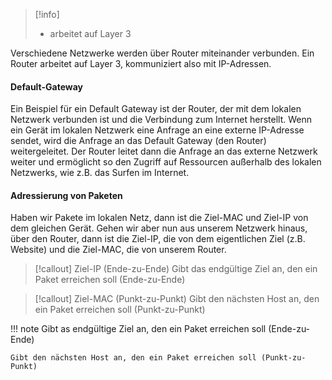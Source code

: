 >[!info]
>- arbeitet auf Layer 3

Verschiedene Netzwerke werden über Router miteinander verbunden. Ein Router arbeitet auf Layer 3, kommuniziert also mit IP-Adressen.

#### Default-Gateway
Ein Beispiel für ein Default Gateway ist der Router, der mit dem lokalen Netzwerk verbunden ist und die Verbindung zum Internet herstellt. Wenn ein Gerät im lokalen Netzwerk eine Anfrage an eine externe IP-Adresse sendet, wird die Anfrage an das Default Gateway (den Router) weitergeleitet. Der Router leitet dann die Anfrage an das externe Netzwerk weiter und ermöglicht so den Zugriff auf Ressourcen außerhalb des lokalen Netzwerks, wie z.B. das Surfen im Internet.

#### Adressierung von Paketen
Haben wir Pakete im lokalen Netz, dann ist die Ziel-MAC und Ziel-IP von dem gleichen Gerät.
Gehen wir aber nun aus unserem Netzwerk hinaus, über den Router, dann ist die Ziel-IP, die von dem eigentlichen Ziel (z.B. Website) und die Ziel-MAC, die von unserem Router.

>[!callout] Ziel-IP (Ende-zu-Ende)
>Gibt das endgültige Ziel an, den ein Paket erreichen soll (Ende-zu-Ende)

>[!callout] Ziel-MAC (Punkt-zu-Punkt)
>Gibt den nächsten Host an, den ein Paket erreichen soll (Punkt-zu-Punkt)


!!! note
    Gibt as endgültige Ziel an, den ein Paket erreichen soll (Ende-zu-Ende)

```ad-hint
Gibt den nächsten Host an, den ein Paket erreichen soll (Punkt-zu-Punkt)
```
